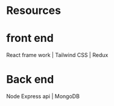 # Resources

# front end
  React frame work
  | Tailwind CSS
  | Redux
  
# Back end
  Node Express api
  | MongoDB
